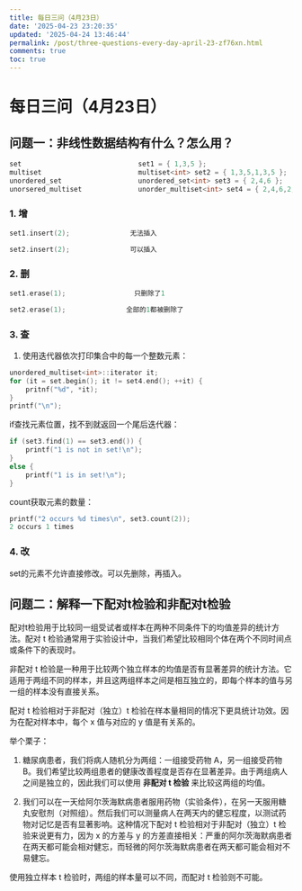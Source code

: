 ```yaml
---
title: 每日三问（4月23日）
date: '2025-04-23 23:20:35'
updated: '2025-04-24 13:46:44'
permalink: /post/three-questions-every-day-april-23-zf76xn.html
comments: true
toc: true
---
```




# 每日三问（4月23日）

## 问题一：非线性数据结构有什么？怎么用？

```c++
set                             set1 = { 1,3,5 };                                             //有序不重复
multiset                        multiset<int> set2 = { 1,3,5,1,3,5 };                         //有序可重复set<int> set1 = { 1,3,5 };
unordered_set                   unordered_set<int> set3 = { 2,4,6 };                          //无序不重复
unorsered_multiset              unorder_multiset<int> set4 = { 2,4,6,2,4,6 };                 //无序可重复
```

### 1. 增

```c++
set1.insert(2);               无法插入

set2.insert(2);               可以插入
```

### 2. 删

```c++
set1.erase(1);                 只删除了1

set2.erase(1);               全部的1都被删除了
```

### 3. 查

1. 使用迭代器依次打印集合中的每一个整数元素：

```c++
unordered_multiset<int>::iterator it;
for (it = set.begin(); it != set4.end(); ++it) {
	pritnf("%d", *it);
}
printf("\n");
```

if查找元素位置，找不到就返回一个尾后迭代器：

```c++
if (set3.find(1) == set3.end()) {
	printf("1 is not in set!\n");
}
else {
	printf("1 is in set!\n");
}
```

count获取元素的数量：

```c++
printf("2 occurs %d times\n", set3.count(2));
2 occurs 1 times
```

### 4. 改

set的元素不允许直接修改。可以先删除，再插入。

## 问题二：解释一下配对t检验和非配对t检验

配对t检验用于比较同一组受试者或样本在两种不同条件下的均值差异的统计方法。配对 t 检验通常用于实验设计中，当我们希望比较相同个体在两个不同时间点或条件下的表现时。

非配对 t 检验是一种用于比较两个独立样本的均值是否有显著差异的统计方法。它适用于两组不同的样本，并且这两组样本之间是相互独立的，即每个样本的值与另一组的样本没有直接关系。

配对 t 检验相对于非配对（独立）t 检验在样本量相同的情况下更具统计功效。因为在配对样本中，每个 x 值与对应的 y 值是有关系的。

举个栗子：

1. 糖尿病患者，我们将病人随机分为两组：一组接受药物 A，另一组接受药物 B。我们希望比较两组患者的健康改善程度是否存在显著差异。由于两组病人之间是独立的，因此我们可以使用 **非配对 t 检验** 来比较这两组的均值。

2. 我们可以在一天给阿尔茨海默病患者服用药物（实验条件），在另一天服用糖丸安慰剂（对照组）。然后我们可以测量病人在两天内的健忘程度，以测试药物对记忆是否有显著影响。这种情况下配对 t 检验相对于非配对（独立）t 检验来说更有力，因为 x 的方差与 y 的方差直接相关：严重的阿尔茨海默病患者在两天都可能会相对健忘，而轻微的阿尔茨海默病患者在两天都可能会相对不易健忘。

使用独立样本 t 检验时，两组的样本量可以不同，而配对 t 检验则不可能。

